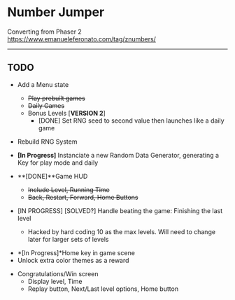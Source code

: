 # Number Jumper
Converting from Phaser 2  
https://www.emanueleferonato.com/tag/znumbers/

-----
## TODO  
+ Add a Menu state
  + ~~Play prebuilt games~~
  + ~~Daily Games~~
  + Bonus Levels  [**VERSION 2**]
    - [DONE] Set RNG seed to second value then launches like a daily game
  

+  Rebuild RNG System  
  + **[In Progress]** Instanciate a new Random Data Generator, generating a Key for play mode and daily  


+ **[DONE]**Game HUD
  - ~~Include Level, Running Time~~
  - ~~Back, Restart, Forward, Home Buttons~~

+ [IN PROGRESS] [SOLVED?] Handle beating the game: Finishing the last level
  - Hacked by hard coding 10 as the max levels. Will need to change later for larger sets of levels

- *[In Progress]*Home key in game scene  
- Unlock extra color themes as a reward  

+ Congratulations/Win screen  
  - Display level, Time
  - Replay button, Next/Last level options, Home button